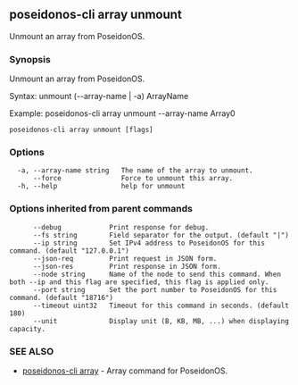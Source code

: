 ## poseidonos-cli array unmount

Unmount an array from PoseidonOS.

### Synopsis


Unmount an array from PoseidonOS.

Syntax:
	unmount (--array-name | -a) ArrayName

Example: 
	poseidonos-cli array unmount --array-name Array0
          

```
poseidonos-cli array unmount [flags]
```

### Options

```
  -a, --array-name string   The name of the array to unmount.
      --force               Force to unmount this array.
  -h, --help                help for unmount
```

### Options inherited from parent commands

```
      --debug            Print response for debug.
      --fs string        Field separator for the output. (default "|")
      --ip string        Set IPv4 address to PoseidonOS for this command. (default "127.0.0.1")
      --json-req         Print request in JSON form.
      --json-res         Print response in JSON form.
      --node string      Name of the node to send this command. When both --ip and this flag are specified, this flag is applied only.
      --port string      Set the port number to PoseidonOS for this command. (default "18716")
      --timeout uint32   Timeout for this command in seconds. (default 180)
      --unit             Display unit (B, KB, MB, ...) when displaying capacity.
```

### SEE ALSO

* [poseidonos-cli array](poseidonos-cli_array.md)	 - Array command for PoseidonOS.


